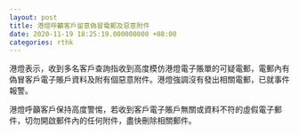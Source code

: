 ```yaml
---
layout: post
title: 港燈呼籲客戶留意偽冒電郵及惡意附件
date: 2020-11-19 18:25:19.000000000 +08:00
categories: rthk
---
```


港燈表示，收到多名客戶查詢指收到高度模仿港燈電子賬單的可疑電郵，電郵內有偽冒客戶電子賬戶資料及附有個惡意附件。港燈強調沒有發出相關電郵，已就事件報警。

港燈呼籲客戶保持高度警惕，若收到客戶電子賬戶無關或資料不符的虛假電子郵件，切勿開啟郵件內的任何附件，盡快刪除相關郵件。
